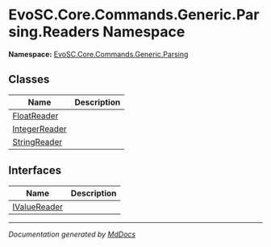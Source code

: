 ﻿<!--  
  <auto-generated>   
    The contents of this file were generated by a tool.  
    Changes to this file may be list if the file is regenerated  
  </auto-generated>   
-->

# EvoSC.Core.Commands.Generic.Parsing.Readers Namespace

**Namespace:** [EvoSC.Core.Commands.Generic.Parsing](../index.md)  

## Classes

| Name                                    | Description |
| --------------------------------------- | ----------- |
| [FloatReader](FloatReader/index.md)     |             |
| [IntegerReader](IntegerReader/index.md) |             |
| [StringReader](StringReader/index.md)   |             |

## Interfaces

| Name                                  | Description |
| ------------------------------------- | ----------- |
| [IValueReader](IValueReader/index.md) |             |

___

*Documentation generated by [MdDocs](https://github.com/ap0llo/mddocs)*
